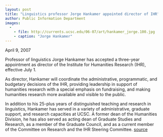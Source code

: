 ```yaml
---
layout: post
title: "Linguistics professor Jorge Hankamer appointed director of IHR"
author: Public Information Department
images:
  -
    - file: http://currents.ucsc.edu/06-07/art/hankamer_jorge.100.jpg
    - caption: "Jorge Hankamer"
---
```


April 9, 2007

Professor of linguistics Jorge Hankamer has accepted a three-year appointment as director of the Institute for Humanities Research (IHR), effective July 1.

As director, Hankamer will coordinate the administrative, programmatic, and budgetary decisions of the IHR, providing leadership in support of humanities research with a special emphasis on fundraising, and making humanities research more available and visible to the public.

In addition to his 25-plus years of distinguished teaching and research in linguistics, Hankamer has served in a variety of administrative, graduate support, and research capacities at UCSC. A former dean of the Humanities Division, he has also served as acting dean of Graduate Studies and Research, as a member of the Graduate Council, and as a current member of the Committee on Research and the IHR Steering Committee.
[source](http://www1.ucsc.edu/currents/06-07/04-09/hankamer.asp "Permalink to hankamer")
